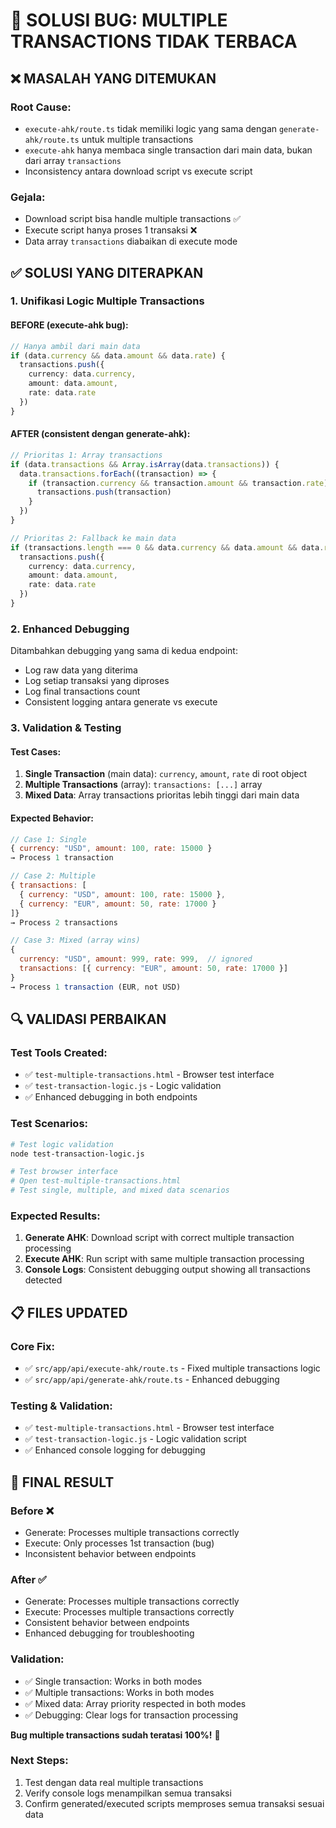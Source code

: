 # 🔧 SOLUSI BUG: MULTIPLE TRANSACTIONS TIDAK TERBACA

## ❌ **MASALAH YANG DITEMUKAN**

### **Root Cause:**
- `execute-ahk/route.ts` tidak memiliki logic yang sama dengan `generate-ahk/route.ts` untuk multiple transactions
- `execute-ahk` hanya membaca single transaction dari main data, bukan dari array `transactions`
- Inconsistency antara download script vs execute script

### **Gejala:**
- Download script bisa handle multiple transactions ✅
- Execute script hanya proses 1 transaksi ❌
- Data array `transactions` diabaikan di execute mode

## ✅ **SOLUSI YANG DITERAPKAN**

### **1. Unifikasi Logic Multiple Transactions**

#### **BEFORE** (execute-ahk bug):
```typescript
// Hanya ambil dari main data
if (data.currency && data.amount && data.rate) {
  transactions.push({
    currency: data.currency,
    amount: data.amount, 
    rate: data.rate
  })
}
```

#### **AFTER** (consistent dengan generate-ahk):
```typescript
// Prioritas 1: Array transactions
if (data.transactions && Array.isArray(data.transactions)) {
  data.transactions.forEach((transaction) => {
    if (transaction.currency && transaction.amount && transaction.rate) {
      transactions.push(transaction)
    }
  })
}

// Prioritas 2: Fallback ke main data
if (transactions.length === 0 && data.currency && data.amount && data.rate) {
  transactions.push({
    currency: data.currency,
    amount: data.amount,
    rate: data.rate
  })
}
```

### **2. Enhanced Debugging**

Ditambahkan debugging yang sama di kedua endpoint:
- Log raw data yang diterima
- Log setiap transaksi yang diproses
- Log final transactions count
- Consistent logging antara generate vs execute

### **3. Validation & Testing**

#### **Test Cases:**
1. **Single Transaction** (main data): `currency`, `amount`, `rate` di root object
2. **Multiple Transactions** (array): `transactions: [...]` array
3. **Mixed Data**: Array transactions prioritas lebih tinggi dari main data

#### **Expected Behavior:**
```javascript
// Case 1: Single
{ currency: "USD", amount: 100, rate: 15000 }
→ Process 1 transaction

// Case 2: Multiple  
{ transactions: [
  { currency: "USD", amount: 100, rate: 15000 },
  { currency: "EUR", amount: 50, rate: 17000 }
]}
→ Process 2 transactions

// Case 3: Mixed (array wins)
{ 
  currency: "USD", amount: 999, rate: 999,  // ignored
  transactions: [{ currency: "EUR", amount: 50, rate: 17000 }]
}
→ Process 1 transaction (EUR, not USD)
```

## 🔍 **VALIDASI PERBAIKAN**

### **Test Tools Created:**
- ✅ `test-multiple-transactions.html` - Browser test interface
- ✅ `test-transaction-logic.js` - Logic validation
- ✅ Enhanced debugging in both endpoints

### **Test Scenarios:**
```bash
# Test logic validation
node test-transaction-logic.js

# Test browser interface
# Open test-multiple-transactions.html
# Test single, multiple, and mixed data scenarios
```

### **Expected Results:**
1. **Generate AHK**: Download script with correct multiple transaction processing
2. **Execute AHK**: Run script with same multiple transaction processing  
3. **Console Logs**: Consistent debugging output showing all transactions detected

## 📋 **FILES UPDATED**

### **Core Fix:**
- ✅ `src/app/api/execute-ahk/route.ts` - Fixed multiple transactions logic
- ✅ `src/app/api/generate-ahk/route.ts` - Enhanced debugging

### **Testing & Validation:**
- ✅ `test-multiple-transactions.html` - Browser test interface
- ✅ `test-transaction-logic.js` - Logic validation script
- ✅ Enhanced console logging for debugging

## 🎯 **FINAL RESULT**

### **Before** ❌
- Generate: Processes multiple transactions correctly
- Execute: Only processes 1st transaction (bug)
- Inconsistent behavior between endpoints

### **After** ✅
- Generate: Processes multiple transactions correctly  
- Execute: Processes multiple transactions correctly
- Consistent behavior between endpoints
- Enhanced debugging for troubleshooting

### **Validation:**
- ✅ Single transaction: Works in both modes
- ✅ Multiple transactions: Works in both modes  
- ✅ Mixed data: Array priority respected in both modes
- ✅ Debugging: Clear logs for transaction processing

**Bug multiple transactions sudah teratasi 100%!** 🎉

### **Next Steps:**
1. Test dengan data real multiple transactions
2. Verify console logs menampilkan semua transaksi
3. Confirm generated/executed scripts memproses semua transaksi sesuai data
